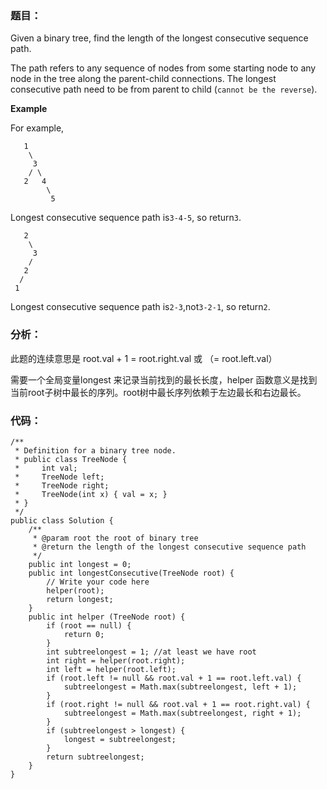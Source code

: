 ### 题目：

Given a binary tree, find the length of the longest consecutive sequence path.

The path refers to any sequence of nodes from some starting node to any node in the tree along the parent-child connections. The longest consecutive path need to be from parent to child \(`cannot be the reverse`\).

**Example**

For example,

```
   1
    \
     3
    / \
   2   4
        \
         5

```

Longest consecutive sequence path is`3-4-5`, so return`3`.

```
   2
    \
     3
    / 
   2    
  / 
 1

```

Longest consecutive sequence path is`2-3`,not`3-2-1`, so return`2`.

### 分析： 

此题的连续意思是 root.val + 1 = root.right.val 或 （= root.left.val） 

需要一个全局变量longest 来记录当前找到的最长长度，helper 函数意义是找到当前root子树中最长的序列。root树中最长序列依赖于左边最长和右边最长。

### 代码：

```
/**
 * Definition for a binary tree node.
 * public class TreeNode {
 *     int val;
 *     TreeNode left;
 *     TreeNode right;
 *     TreeNode(int x) { val = x; }
 * }
 */
public class Solution {
    /**
     * @param root the root of binary tree
     * @return the length of the longest consecutive sequence path
     */
    public int longest = 0; 
    public int longestConsecutive(TreeNode root) {
        // Write your code here
        helper(root);
        return longest;
    }
    public int helper (TreeNode root) {
        if (root == null) {
            return 0;
        }
        int subtreelongest = 1; //at least we have root
        int right = helper(root.right);
        int left = helper(root.left);
        if (root.left != null && root.val + 1 == root.left.val) {
            subtreelongest = Math.max(subtreelongest, left + 1);
        }
        if (root.right != null && root.val + 1 == root.right.val) {
            subtreelongest = Math.max(subtreelongest, right + 1);
        }
        if (subtreelongest > longest) {
            longest = subtreelongest;
        }
        return subtreelongest;
    }
}
```



